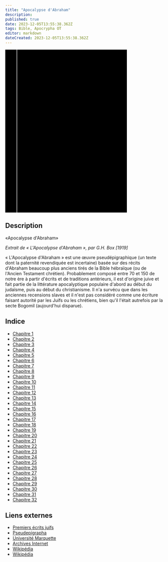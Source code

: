 ```yaml
---
title: "Apocalypse d'Abraham"
description: 
published: true
date: 2023-12-05T13:55:38.362Z
tags: Bible, Apocrypha OT
editor: markdown
dateCreated: 2023-12-05T13:55:38.362Z
---
```


<div class="urantiapedia-book-front urantiapedia-book-apocrypha">
<svg xmlns="http://www.w3.org/2000/svg"
	width="102.6mm" height="136.8mm"
	viewBox="0 0 102.6 136.8" version="1.1">
	<g transform="translate(-7,-5)">
		<rect width="9.6" height="136.8" x="7" y="5" />
		<rect width="96.9" height="136.8" x="17" y="5" />
		<text style="font-size:5px" x="61" y="22">APOCRYPHES</text>
		<text style="font-size:4px" x="61" y="125">L'Apocalypse d'Abraham, 1919</text>
		<text style="font-size:4px" x="61" y="130">G. H. Box</text>
		<text style="font-size:9px" x="61" y="60">Apocalypse</text>
		<text style="font-size:9px" x="61" y="70">d'Abraham</text>
	</g>
</svg>
</div>

## Description

«Apocalypse d'Abraham»

_Extrait de « L'Apocalypse d'Abraham », par G.H. Box [1919]_

« L'Apocalypse d'Abraham » est une œuvre pseudépigraphique (un texte dont la paternité revendiquée est incertaine) basée sur des récits d'Abraham beaucoup plus anciens tirés de la Bible hébraïque (ou de l'Ancien Testament chrétien). Probablement composé entre 70 et 150 de notre ère à partir d'écrits et de traditions antérieurs, il est d'origine juive et fait partie de la littérature apocalyptique populaire d'abord au début du judaïsme, puis au début du christianisme. Il n'a survécu que dans les anciennes recensions slaves et il n'est pas considéré comme une écriture faisant autorité par les Juifs ou les chrétiens, bien qu'il l'était autrefois par la secte Bogomil (aujourd'hui disparue).

## Indice

- [Chapitre 1](/fr/Bible/Apocalypse_of_Abraham/1)
- [Chapitre 2](/fr/Bible/Apocalypse_of_Abraham/2)
- [Chapitre 3](/fr/Bible/Apocalypse_of_Abraham/3)
- [Chapitre 4](/fr/Bible/Apocalypse_of_Abraham/4)
- [Chapitre 5](/fr/Bible/Apocalypse_of_Abraham/5)
- [Chapitre 6](/fr/Bible/Apocalypse_of_Abraham/6)
- [Chapitre 7](/fr/Bible/Apocalypse_of_Abraham/7)
- [Chapitre 8](/fr/Bible/Apocalypse_of_Abraham/8)
- [Chapitre 9](/fr/Bible/Apocalypse_of_Abraham/9)
- [Chapitre 10](/fr/Bible/Apocalypse_of_Abraham/10)
- [Chapitre 11](/fr/Bible/Apocalypse_of_Abraham/11)
- [Chapitre 12](/fr/Bible/Apocalypse_of_Abraham/12)
- [Chapitre 13](/fr/Bible/Apocalypse_of_Abraham/13)
- [Chapitre 14](/fr/Bible/Apocalypse_of_Abraham/14)
- [Chapitre 15](/fr/Bible/Apocalypse_of_Abraham/15)
- [Chapitre 16](/fr/Bible/Apocalypse_of_Abraham/16)
- [Chapitre 17](/fr/Bible/Apocalypse_of_Abraham/17)
- [Chapitre 18](/fr/Bible/Apocalypse_of_Abraham/18)
- [Chapitre 19](/fr/Bible/Apocalypse_of_Abraham/19)
- [Chapitre 20](/fr/Bible/Apocalypse_of_Abraham/20)
- [Chapitre 21](/fr/Bible/Apocalypse_of_Abraham/21)
- [Chapitre 22](/fr/Bible/Apocalypse_of_Abraham/22)
- [Chapitre 23](/fr/Bible/Apocalypse_of_Abraham/23)
- [Chapitre 24](/fr/Bible/Apocalypse_of_Abraham/24)
- [Chapitre 25](/fr/Bible/Apocalypse_of_Abraham/25)
- [Chapitre 26](/fr/Bible/Apocalypse_of_Abraham/26)
- [Chapitre 27](/fr/Bible/Apocalypse_of_Abraham/27)
- [Chapitre 28](/fr/Bible/Apocalypse_of_Abraham/28)
- [Chapitre 29](/fr/Bible/Apocalypse_of_Abraham/29)
- [Chapitre 30](/fr/Bible/Apocalypse_of_Abraham/30)
- [Chapitre 31](/fr/Bible/Apocalypse_of_Abraham/31)
- [Chapitre 32](/fr/Bible/Apocalypse_of_Abraham/32)


## Liens externes

- [Premiers écrits juifs](https://www.earlyjewishwritings.com/apocabraham.html)
- [Pseudepigrapha](http://www.pseudepigrapha.com/pseudepigrapha/Apocalypse_of_Abraham.html)
- [Université Marquette](http://www.marquette.edu/maqom/box.pdf)
- [Archives Internet](https://archive.org/details/apocalypseofabra00boxg)
- [Wikipédia](https://en.wikipedia.org/wiki/Apocalypse_of_Abraham)
- [Wikipédia](https://en.wikipedia.org/wiki/Biblical_apocrypha)




